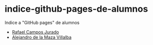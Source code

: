 # indice-github-pages-de-alumnos
Indice a "GitHub pages" de alumnos
* [Rafael Campos Jurado](https://rafacampjurado.github.io./)
* [Alejandro de la Maza Villalba](https://alejndr.github.io/)
